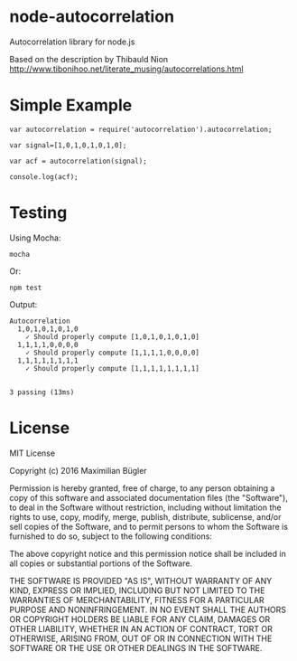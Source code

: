 # node-autocorrelation
Autocorrelation library for node.js

Based on the description by Thibauld Nion
http://www.tibonihoo.net/literate_musing/autocorrelations.html

# Simple Example

    var autocorrelation = require('autocorrelation').autocorrelation;

    var signal=[1,0,1,0,1,0,1,0];

    var acf = autocorrelation(signal);

    console.log(acf);

# Testing

Using Mocha:

    mocha

Or:

    npm test

Output:

    Autocorrelation
      1,0,1,0,1,0,1,0
        ✓ Should properly compute [1,0,1,0,1,0,1,0]
      1,1,1,1,0,0,0,0
        ✓ Should properly compute [1,1,1,1,0,0,0,0]
      1,1,1,1,1,1,1,1
        ✓ Should properly compute [1,1,1,1,1,1,1,1]


    3 passing (13ms)

# License

MIT License

Copyright (c) 2016 Maximilian Bügler

Permission is hereby granted, free of charge, to any person obtaining a copy
of this software and associated documentation files (the "Software"), to deal
in the Software without restriction, including without limitation the rights
to use, copy, modify, merge, publish, distribute, sublicense, and/or sell
copies of the Software, and to permit persons to whom the Software is
furnished to do so, subject to the following conditions:

The above copyright notice and this permission notice shall be included in all
copies or substantial portions of the Software.

THE SOFTWARE IS PROVIDED "AS IS", WITHOUT WARRANTY OF ANY KIND, EXPRESS OR
IMPLIED, INCLUDING BUT NOT LIMITED TO THE WARRANTIES OF MERCHANTABILITY,
FITNESS FOR A PARTICULAR PURPOSE AND NONINFRINGEMENT. IN NO EVENT SHALL THE
AUTHORS OR COPYRIGHT HOLDERS BE LIABLE FOR ANY CLAIM, DAMAGES OR OTHER
LIABILITY, WHETHER IN AN ACTION OF CONTRACT, TORT OR OTHERWISE, ARISING FROM,
OUT OF OR IN CONNECTION WITH THE SOFTWARE OR THE USE OR OTHER DEALINGS IN THE
SOFTWARE.
